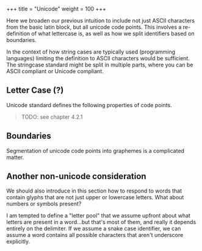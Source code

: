 +++
title = "Unicode"
weight = 100
+++

Here we broaden our previous intuition to include not just ASCII characters from the basic latin block, but all unicode code points.  This involves a re-definition of what lettercase is, as well as how we split identifiers based on boundaries.

In the context of how string cases are typically used (programming languages) limiting the definition to ASCII characters would be sufficient.  The stringcase standard might be split in multiple parts, where you can be ASCII compliant or Unicode compliant.

## Letter Case (?)

Unicode standard defines the following properties of code points.

> TODO: see chapter 4.2.1

## Boundaries

Segmentation of unicode code points into graphemes is a complicated matter.

## Another non-unicode consideration

We should also introduce in this section how to respond to words that contain glyphs that are not just upper or lowercase letters.  What about numbers or symbols present?

I am tempted to define a "letter pool" that we assume upfront about what letters are present in a word...but that's most of them, and really it depends entirely on the delimiter.  If we assume a snake case identifier, we can assume a word contains all possible characters that aren't underscore explicitly.

